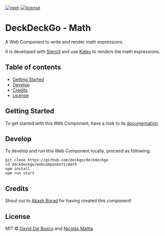[![npm][npm-badge]][npm-badge-url]
[![license][npm-license]][npm-license-url]

[npm-badge]: https://img.shields.io/npm/v/@deckdeckgo/math
[npm-badge-url]: https://www.npmjs.com/package/@deckdeckgo/math
[npm-license]: https://img.shields.io/npm/l/@deckdeckgo/math
[npm-license-url]: https://github.com/deckgo/deckdeckgo/blob/master/webcomponents/math/LICENSE

# DeckDeckGo - Math

A Web Component to write and render math expressions.

It is developed with [Stencil](https://stenciljs.com) and use [Katex](https://katex.org/) to renders the math expressions.

## Table of contents

- [Getting Started](#getting-started)
- [Develop](#develop)
- [Credits](#credits)
- [License](#license)

## Getting Started

To get started with this Web Component, have a look to its [documentation](https://docs.deckdeckgo.com/components/math).

## Develop

To develop and run this Web Component locally, proceed as following:

```
git clone https://github.com/deckgo/deckdeckgo
cd deckdeckgo/webcomponents/math
npm install
npm run start
```

## Credits

Shout out to [Akash Borad](https://twitter.com/BoradAkash) for having created this component!

## License

MIT © [David Dal Busco](mailto:david.dalbusco@outlook.com) and [Nicolas Mattia](mailto:nicolas@nmattia.com)

[deckdeckgo]: https://deckdeckgo.com
